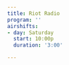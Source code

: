 ```yaml
---
title: Riot Radio
program: ''
airshifts:
- day: Saturday
  start: 10:00p
  duration: '3:00'

---
```


